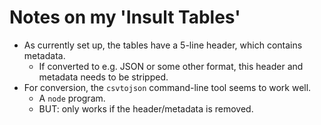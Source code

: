 # Notes on my 'Insult Tables'

* As currently set up, the tables have a 5-line header, which contains metadata.
    - If converted to e.g. JSON or some other format, this header and metadata needs to be
      stripped.
* For conversion, the `csvtojson` command-line tool seems to work well.
    - A `node` program.
    - BUT: only works if the header/metadata is removed.
